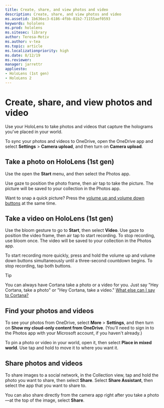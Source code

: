 ```yaml
---
title: Create, share, and view photos and video
description: Create, share, and view photos and video
ms.assetid: 1b636ec3-6186-4fbb-81b2-71155aef0593
keywords: hololens
ms.prod: hololens
ms.sitesec: library
author: Teresa-Motiv
ms.author: v-tea
ms.topic: article
ms.localizationpriority: high
ms.date: 8/12/19
ms.reviewer: 
manager: jarrettr
appliesto:
- HoloLens (1st gen)
- HoloLens 2
---
```


# Create, share, and view photos and video

Use your HoloLens to take photos and videos that capture the holograms you've placed in your world.

To sync your photos and videos to OneDrive, open the OneDrive app and select **Settings** > **Camera upload**, and then turn on **Camera upload**.

## Take a photo on HoloLens (1st gen)

Use the open the **Start** menu, and then select the Photos app.

Use gaze to position the photo frame, then air tap to take the picture. The picture will be saved to your collection in the Photos app.</p>

Want to snap a quick picture? Press the [volume up and volume down buttons](hololens1-hardware.md#hololens-components) at the same time.

## Take a video on HoloLens (1st gen)

Use the bloom gesture to go to **Start**, then select **Video**. Use gaze to position the video frame, then air tap to start recording. To stop recording, use bloom once. The video will be saved to your collection in the Photos app.

To start recording more quickly, press and hold the volume up and volume down buttons simultaneously until a three-second countdown begins. To stop recording, tap both buttons.

> [!TIP]
> You can always have Cortana take a photo or a video for you. Just say "Hey Cortana, take a photo" or "Hey Cortana, take a video." [What else can I say to Cortana?](hololens-cortana.md)

## Find your photos and videos

To see your photos from OneDrive, select **More** > **Settings**, and then turn on **Show my cloud-only content from OneDrive**. (You'll need to sign in to the Photos app with your Microsoft account, if you haven't already.)

To pin a photo or video in your world, open it, then select **Place in mixed world**. Use tap and hold to move it to where you want it.

## Share photos and videos

To share images to a social network, in the Collection view, tap and hold the photo you want to share, then select **Share**. Select **Share Assistant**, then select the app that you want to share to.

You can also share directly from the camera app right after you take a photo&mdash;at the top of the image, select **Share**.
